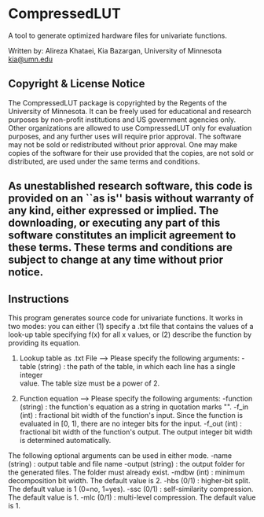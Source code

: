 # CompressedLUT
A tool to generate optimized hardware files for univariate functions.

Written by: 
	     Alireza Khataei, Kia Bazargan, University of Minnesota
	     kia@umn.edu


Copyright & License Notice
-------------------------------------------------------------------
The CompressedLUT package is copyrighted  by  the  Regents  of  the
University of Minnesota. It can be freely used for educational  and
research purposes  by  non-profit  institutions  and  US government
agencies only. Other organizations are allowed to use CompressedLUT
only for evaluation purposes, and any  further  uses  will  require 
prior approval. The software  may  not  be  sold  or  redistributed 
without prior approval. One may make copies  of  the  software  for 
their use provided that the copies, are  not  sold  or distributed, 
are used under the same terms and conditions.

As unestablished research software, this code  is  provided  on  an
``as is'' basis without warranty of any kind, either  expressed  or
implied. The downloading, or executing any part  of  this  software
constitutes an implicit agreement to these terms. These  terms  and
conditions are subject to change at any time without  prior notice.
-------------------------------------------------------------------
Instructions
-------------------------------------------------------------------

This program generates source code  for  univariate  functions.  It 
works in two modes: you can either (1) specify  a  .txt  file  that 
contains the values of a look-up table specifying f(x)  for  all  x 
values, or (2) describe the function by providing its equation.

1) Lookup table as .txt  File  -->  Please  specify  the  following 
   arguments:
	-table (string)		: the path of the table,  in  which 
	                          each line has a  single   integer  
	                          value.  The  table  size must  be 
	                          a power of 2. 
	
2) Function equation --> Please specify the following arguments:
	-function (string)	: the  function's  equation  as   a 
	                          string in quotation marks "".
	-f_in (int)		: fractional  bit  width   of   the 
                                  function's   input.   Since   the 
                                  function is evaluated in  [0, 1),
                                  there are  no  integer  bits  for 
                                  the input.
	-f_out (int)		: fractional  bit  width   of   the 
	                          function's  output.  The   output 
	                          integer bit width  is  determined 
	                          automatically.


The following optional arguments can be used in either mode.
	-name (string)		: output  table   and   file   name
	-output (string)	: the   output   folder   for   the 
	                          generated files. The folder  must
	                          already exist.
	-mdbw (int)		: minimum decomposition bit  width. 
	                          The default value is 2. 
	-hbs (0/1)		: higher-bit  split.  The   default 
	                          value is 1 (0=no, 1=yes). 
	-ssc (0/1)		: self-similarity compression.  The 
	                          default value is 1. 
	-mlc (0/1)		: multi-level   compression.    The 
	                          default value is 1.
